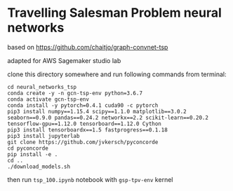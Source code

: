 # Travelling Salesman Problem neural networks

based on https://github.com/chaitjo/graph-convnet-tsp

adapted for AWS Sagemaker studio lab

clone this directory somewhere and run following commands from terminal:

    cd neural_networks_tsp
    conda create -y -n gcn-tsp-env python=3.6.7
    conda activate gcn-tsp-env
    conda install -y pytorch=0.4.1 cuda90 -c pytorch
    pip3 install numpy==1.15.4 scipy==1.1.0 matplotlib==3.0.2 seaborn==0.9.0 pandas==0.24.2 networkx==2.2 scikit-learn==0.20.2 tensorflow-gpu==1.12.0 tensorboard==1.12.0 Cython
    pip3 install tensorboardx==1.5 fastprogress==0.1.18
    pip3 install jupyterlab
    git clone https://github.com/jvkersch/pyconcorde
    cd pyconcorde
    pip install -e .
    cd ..
    ./download_models.sh
    
then run ``tsp_100.ipynb`` notebook with ``gsp-tpv-env`` kernel
